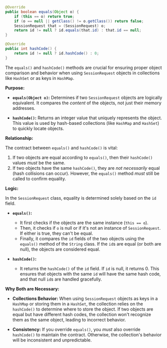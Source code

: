 ```java
@Override
public boolean equals(Object o) {
    if (this == o) return true;
    if (o == null || getClass() != o.getClass()) return false;
    SessionRequest that = (SessionRequest) o;
    return id != null ? id.equals(that.id) : that.id == null;
}

@Override
public int hashCode() {
    return id != null ? id.hashCode() : 0;
}
```

The `equals()` and `hashCode()` methods are crucial for ensuring proper object comparison and behavior when using `SessionRequest` objects in collections like `HashSet` or as keys in `HashMap`.

**Purpose:**

*   **`equals(Object o)`:**  Determines if two `SessionRequest` objects are logically equivalent.  It compares the *content* of the objects, not just their memory addresses.

*   **`hashCode()`:**  Returns an integer value that uniquely represents the object. This value is used by hash-based collections (like `HashMap` and `HashSet`) to quickly locate objects.

**Relationship:**

The contract between `equals()` and `hashCode()` is vital:

1.  If two objects are equal according to `equals()`, then their `hashCode()` values *must* be the same.
2.  If two objects have the same `hashCode()`, they are *not necessarily* equal (hash collisions can occur). However, the `equals()` method *must* still be called to confirm equality.

**Logic:**

In the `SessionRequest` class, equality is determined solely based on the `id` field.

*   **`equals()`:**
    *   It first checks if the objects are the same instance (`this == o`).
    *   Then, it checks if `o` is null or if it's not an instance of `SessionRequest`. If either is true, they can't be equal.
    *   Finally, it compares the `id` fields of the two objects using the `equals()` method of the `String` class. If the `id`s are equal (or both are null), the objects are considered equal.

*   **`hashCode()`:**
    *   It returns the `hashCode()` of the `id` field. If `id` is null, it returns 0. This ensures that objects with the same `id` will have the same hash code, and that null `id`s are handled gracefully.

**Why Both are Necessary:**

*   **Collections Behavior:** When using `SessionRequest` objects as keys in a `HashMap` or storing them in a `HashSet`, the collection relies on the `hashCode()` to determine where to store the object. If two objects are equal but have different hash codes, the collection won't recognize them as the same object, leading to incorrect behavior.

*   **Consistency:** If you override `equals()`, you *must* also override `hashCode()` to maintain the contract. Otherwise, the collection's behavior will be inconsistent and unpredictable.